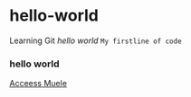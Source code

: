# hello-world
Learning Git
*hello world*
`My firstline of code`
### hello world
[Acceess Muele](https://muele.mak.ac.ug/login/index.php)

